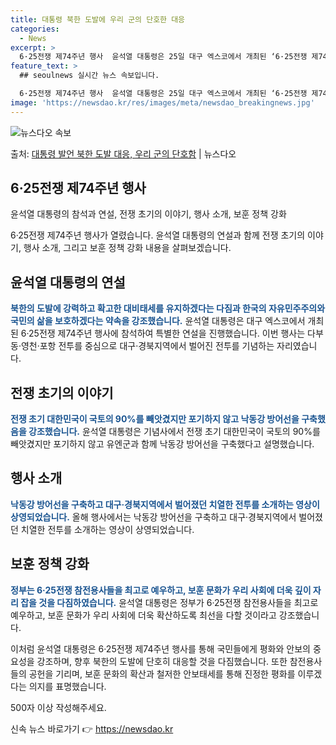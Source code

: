 ```yaml
---
title: 대통령 북한 도발에 우리 군의 단호한 대응
categories:
  - News
excerpt: >
  6·25전쟁 제74주년 행사  윤석열 대통령은 25일 대구 엑스코에서 개최된 ‘6·25전쟁 제74주년 행사’…
feature_text: >
  ## seoulnews 실시간 뉴스 속보입니다.

  6·25전쟁 제74주년 행사  윤석열 대통령은 25일 대구 엑스코에서 개최된 ‘6·25전쟁 제74주년 행사’…
image: 'https://newsdao.kr/res/images/meta/newsdao_breakingnews.jpg'
---
```


![뉴스다오 속보](https://newsdao.kr/res/images/meta/newsdao_breakingnews.jpg)

<p>출처: <a href="https://newsdao.kr/4427" rel="dofollow">대통령 발언 북한 도발 대응, 우리 군의 단호함</a> | 뉴스다오</p>

<h2 data-ke-size="size26">6·25전쟁 제74주년 행사</h2>
윤석열 대통령의 참석과 연설, 전쟁 초기의 이야기, 행사 소개, 보훈 정책 강화

<p data-ke-size="size16">6·25전쟁 제74주년 행사가 열렸습니다. 윤석열 대통령의 연설과 함께 전쟁 초기의 이야기, 행사 소개, 그리고 보훈 정책 강화 내용을 살펴보겠습니다.</p>

<h2 data-ke-size="size24">윤석열 대통령의 연설</h2>
<b><span style="color: #1a5490;">북한의 도발에 강력하고 확고한 대비태세를 유지하겠다는 다짐과 한국의 자유민주주의와 국민의 삶을 보호하겠다는 약속을 강조했습니다.</span></b>
윤석열 대통령은 대구 엑스코에서 개최된 6·25전쟁 제74주년 행사에 참석하여 특별한 연설을 진행했습니다. 이번 행사는 다부동·영천·포항 전투를 중심으로 대구·경북지역에서 벌어진 전투를 기념하는 자리였습니다.

<h2 data-ke-size="size24">전쟁 초기의 이야기</h2>
<b><span style="color: #1a5490;">전쟁 초기 대한민국이 국토의 90%를 빼앗겼지만 포기하지 않고 낙동강 방어선을 구축했음을 강조했습니다.</span></b>
윤석열 대통령은 기념사에서 전쟁 초기 대한민국이 국토의 90%를 빼앗겼지만 포기하지 않고 유엔군과 함께 낙동강 방어선을 구축했다고 설명했습니다.

<h2 data-ke-size="size24">행사 소개</h2>
<b><span style="color: #1a5490;">낙동강 방어선을 구축하고 대구·경북지역에서 벌어졌던 치열한 전투를 소개하는 영상이 상영되었습니다.</span></b>
올해 행사에서는 낙동강 방어선을 구축하고 대구·경북지역에서 벌어졌던 치열한 전투를 소개하는 영상이 상영되었습니다.

<h2 data-ke-size="size24">보훈 정책 강화</h2>
<b><span style="color: #1a5490;">정부는 6·25전쟁 참전용사들을 최고로 예우하고, 보훈 문화가 우리 사회에 더욱 깊이 자리 잡을 것을 다짐하였습니다.</span></b>
윤석열 대통령은 정부가 6·25전쟁 참전용사들을 최고로 예우하고, 보훈 문화가 우리 사회에 더욱 확산하도록 최선을 다할 것이라고 강조했습니다.

이처럼 윤석열 대통령은 6·25전쟁 제74주년 행사를 통해 국민들에게 평화와 안보의 중요성을 강조하며, 향후 북한의 도발에 단호히 대응할 것을 다짐했습니다. 또한 참전용사들의 공헌을 기리며, 보훈 문화의 확산과 철저한 안보태세를 통해 진정한 평화를 이루겠다는 의지를 표명했습니다. 

500자 이상 작성해주세요. 

신속 뉴스 바로가기 👉 <a href="https://newsdao.kr" rel="dofollow">https://newsdao.kr</a>


